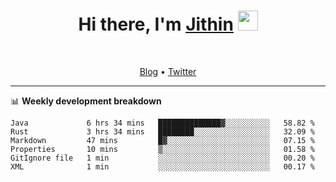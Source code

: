 <h1 align="center">Hi there, I'm <a href="https://jithset.github.io/" target="_blank">Jithin</a> <img
src="https://github.com/blackcater/blackcater/raw/main/images/Hi.gif" height="32" /></h1>

<br />

<p align="center">
  <a href="https://jithset.github.io">Blog</a> •
  <a href="https://twitter.com/jithset">Twitter</a>
</p>

---

📊 **Weekly development breakdown**

<!--START_SECTION:waka-->

```text
Java             6 hrs 34 mins   ██████████████▓░░░░░░░░░░   58.82 %
Rust             3 hrs 34 mins   ████████░░░░░░░░░░░░░░░░░   32.09 %
Markdown         47 mins         █▓░░░░░░░░░░░░░░░░░░░░░░░   07.15 %
Properties       10 mins         ▒░░░░░░░░░░░░░░░░░░░░░░░░   01.58 %
GitIgnore file   1 min           ░░░░░░░░░░░░░░░░░░░░░░░░░   00.20 %
XML              1 min           ░░░░░░░░░░░░░░░░░░░░░░░░░   00.17 %
```

<!--END_SECTION:waka-->

